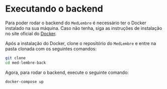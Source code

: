 # Executando o backend

Para poder rodar o backend do `MedLembre` é necessário ter o Docker instalado na sua máquina. Caso não tenha, siga as instruções de instalação no site oficial do [Docker](https://docs.docker.com/get-docker/).

Após a instalação do Docker, clone o repositório do `MedLembre` e entre na pasta clonada com os seguintes comandos:

```bash
git clone
cd med-lembre-back
```

Agora, para rodar o backend, execute o seguinte comando:

```bash
docker-compose up
```

